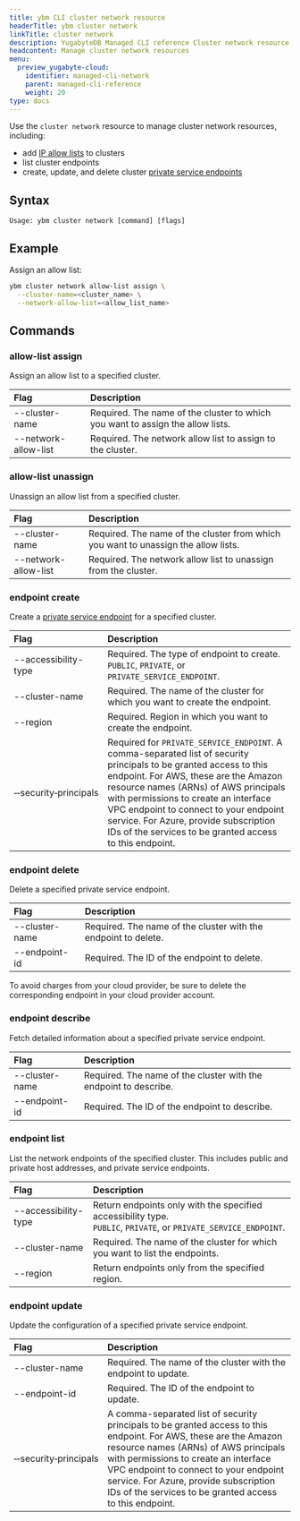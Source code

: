 ```yaml
---
title: ybm CLI cluster network resource
headerTitle: ybm cluster network
linkTitle: cluster network
description: YugabyteDB Managed CLI reference Cluster network resource.
headcontent: Manage cluster network resources
menu:
  preview_yugabyte-cloud:
    identifier: managed-cli-network
    parent: managed-cli-reference
    weight: 20
type: docs
---
```


Use the `cluster network` resource to manage cluster network resources, including:

- add [IP allow lists](../../../../cloud-secure-clusters/add-connections/) to clusters
- list cluster endpoints
- create, update, and delete cluster [private service endpoints](../../../../cloud-basics/cloud-vpcs/cloud-add-endpoint/)

## Syntax

```text
Usage: ybm cluster network [command] [flags]
```

## Example

Assign an allow list:

```sh
ybm cluster network allow-list assign \
  --cluster-name=<cluster_name> \
  --network-allow-list=<allow_list_name>
```

## Commands

### allow-list assign

Assign an allow list to a specified cluster.

| Flag | Description |
| :--- | :--- |
| --cluster-name | Required. The name of the cluster to which you want to assign the allow lists. |
| --network-allow-list | Required. The network allow list to assign to the cluster. |

### allow-list unassign

Unassign an allow list from a specified cluster.

| Flag | Description |
| :--- | :--- |
| --cluster-name | Required. The name of the cluster from which you want to unassign the allow lists. |
| --network-allow-list | Required. The network allow list to unassign from the cluster. |

### endpoint create

Create a [private service endpoint](../../../../cloud-basics/cloud-vpcs/cloud-add-endpoint/) for a specified cluster.

| Flag | Description |
| :--- | :--- |
| --accessibility-type | Required. The type of endpoint to create.<br>`PUBLIC`, `PRIVATE`, or `PRIVATE_SERVICE_ENDPOINT`. |
| --cluster-name | Required. The name of the cluster for which you want to create the endpoint. |
| --region | Required. Region in which you want to create the endpoint. |
| &#8209;&#8209;security&#8209;principals | Required for `PRIVATE_SERVICE_ENDPOINT`. A comma-separated list of security principals to be granted access to this endpoint. For AWS, these are the Amazon resource names (ARNs) of AWS principals with permissions to create an interface VPC endpoint to connect to your endpoint service. For Azure, provide subscription IDs of the services to be granted access to this endpoint. |

### endpoint delete

Delete a specified private service endpoint.

| Flag | Description |
| :--- | :--- |
| --cluster-name | Required. The name of the cluster with the endpoint to delete. |
| --endpoint-id | Required. The ID of the endpoint to delete. |

To avoid charges from your cloud provider, be sure to delete the corresponding endpoint in your cloud provider account.

### endpoint describe

Fetch detailed information about a specified private service endpoint.

| Flag | Description |
| :--- | :--- |
| --cluster-name | Required. The name of the cluster with the endpoint to describe. |
| --endpoint-id | Required. The ID of the endpoint to describe. |

### endpoint list

List the network endpoints of the specified cluster. This includes public and private host addresses, and private service endpoints.

| Flag | Description |
| :--- | :--- |
| --accessibility-type | Return endpoints only with the specified accessibility type.<br>`PUBLIC`, `PRIVATE`, or `PRIVATE_SERVICE_ENDPOINT`. |
| --cluster-name | Required. The name of the cluster for which you want to list the endpoints. |
| --region | Return endpoints only from the specified region. |

### endpoint update

Update the configuration of a specified private service endpoint.

| Flag | Description |
| :--- | :--- |
| --cluster-name | Required. The name of the cluster with the endpoint to update. |
| --endpoint-id | Required. The ID of the endpoint to update. |
| &#8209;&#8209;security&#8209;principals | A comma-separated list of security principals to be granted access to this endpoint. For AWS, these are the Amazon resource names (ARNs) of AWS principals with permissions to create an interface VPC endpoint to connect to your endpoint service. For Azure, provide subscription IDs of the services to be granted access to this endpoint. |
